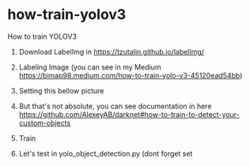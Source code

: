 # how-train-yolov3
How to train YOLOV3

1. Download LabelImg in https://tzutalin.github.io/labelImg/
2. Labeling Image (you can see in my Medium https://bimap98.medium.com/how-to-train-yolo-v3-45120ead54bb)
3. Setting this bellow picture

4. But that's not absolute, you can see documentation in here https://github.com/AlexeyAB/darknet#how-to-train-to-detect-your-custom-objects
6. Train
7. Let's test in yolo_object_detection.py (dont forget set 

